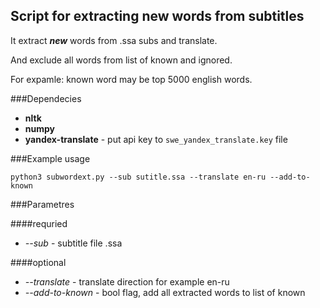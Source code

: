 Script for extracting new words from subtitles
----------------------------------------------


It extract **_new_** words from .ssa subs and translate.

And exclude all words from list of known and ignored.

For expamle: known word may be top 5000 english words.

###Dependecies

* **nltk**
* **numpy**
* **yandex-translate** - put api key to `swe_yandex_translate.key` file

###Example usage

`python3 subwordext.py --sub sutitle.ssa --translate en-ru --add-to-known`

###Parametres

####requried
* *--sub* - subtitle file .ssa

####optional
* *--translate* - translate direction for example en-ru
* *--add-to-known* - bool flag, add all extracted words to list of known
